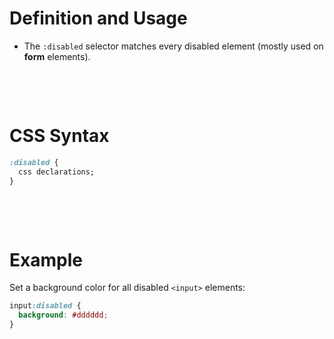 # Definition and Usage

- The `:disabled` selector matches every disabled element (mostly used on **form** elements).

&nbsp;

&nbsp;

# CSS Syntax

```css
:disabled {
  css declarations;
}
```

&nbsp;

&nbsp;

# Example

Set a background color for all disabled `<input>` elements:

```css
input:disabled {
  background: #dddddd;
}
```

&nbsp;
